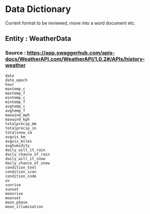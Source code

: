 # Data Dictionary

Current format to be reviewed, move into a word document etc.


## Entity : WeatherData 
### Source : https://app.swaggerhub.com/apis-docs/WeatherAPI.com/WeatherAPI/1.0.2#/APIs/history-weather
```
date 
date_epoch
hour
maxtemp_c
maxtemp_f
mintemp_c
mintemp_f
avgtemp_c
avgtemp_f
maxwind_mph
maxwind_kph
totalprecip_mm
totalprecip_in
totalsnow_cm
avgvis_km
avgvis_miles
avghumidity
daily_will_it_rain
daily_chance_of_rain
daily_will_it_snow
daily_chance_of_snow
condition_text
condition_icon
condition_code
uv
sunrise
sunset
moonrise
moonset
moon_phase
moon_illumination
```